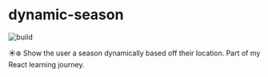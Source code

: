# dynamic-season

![build](https://github.com/Matt-Gleich/dynamic-season/workflows/build/badge.svg)

☀️❄️ Show the user a season dynamically based off their location. Part of my React learning journey.
